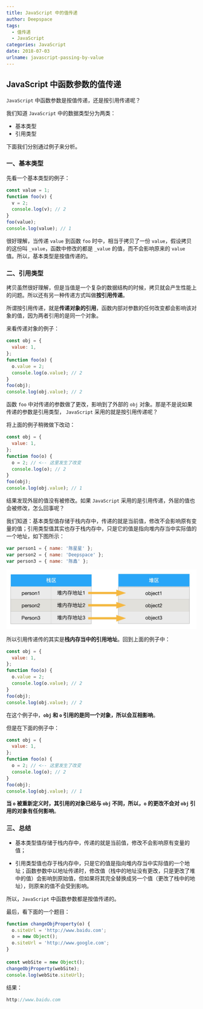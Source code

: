 ```yaml
---
title: JavaScript 中的值传递
author: Deepspace
tags:
  - 值传递
  - JavaScript
categories: JavaScript
date: 2018-07-03
urlname: javascript-passing-by-value
---
```




## JavaScript 中函数参数的值传递

`JavaScript` 中函数参数是按值传递，还是按引用传递呢？

我们知道 `JavaScript` 中的数据类型分为两类：

- 基本类型
- 引用类型

下面我们分别通过例子来分析。



### 一、基本类型

先看一个基本类型的例子：

```javascript
const value = 1;
function foo(v) {
  v = 2;
  console.log(v); // 2
}
foo(value);
console.log(value); // 1
```

很好理解，当传递 `value` 到函数 `foo` 时中，相当于拷贝了一份 `value`，假设拷贝的这份叫 `_value`，函数中修改的都是 `_value` 的值，而不会影响原来的 `value` 值。所以，基本类型是按值传递的。



### 二、引用类型

拷贝虽然很好理解，但是当值是一个复杂的数据结构的时候，拷贝就会产生性能上的问题。所以还有另一种传递方式叫做**按引用传递**。

所谓按引用传递，就是**传递对象的引用**，函数内部对参数的任何改变都会影响该对象的值，因为两者引用的是同一个对象。

来看传递对象的例子：

```javascript
const obj = {
  value: 1,
};
function foo(o) {
  o.value = 2;
  console.log(o.value); // 2
}
foo(obj);
console.log(obj.value); // 2
```

函数 `foo` 中对传递的参数做了更改，影响到了外部的 `obj` 对象。那是不是说如果传递的参数是引用类型， `JavaScript` 采用的就是按引用传递呢？

将上面的例子稍微做下改动：

```javascript
const obj = {
  value: 1,
};
function foo(o) {
  o = 2; // <-- 这里发生了改变
  console.log(o); // 2
}
foo(obj);
console.log(obj.value); // 1
```

结果发现外层的值没有被修改。如果 `JavaScript` 采用的是引用传递，外层的值也会被修改，怎么回事呢？

我们知道：基本类型值存储于栈内存中，传递的就是当前值，修改不会影响原有变量的值；引用类型值其实也存于栈内存中，只是它的值是指向堆内存当中实际值的一个地址，如下图所示：

```javascript
var person1 = { name: '陈星星' };
var person2 = { name: 'Deepspace' };
var person3 = { name: '陈鑫' };
```

<img src="https://github.com/IDeepspace/ImageHosting/raw/master/JavaScript/javascript-memory-management-heap.jpg" alt="img" style="zoom:50%;" />

所以引用传递传的其实是**栈内存当中的引用地址**。回到上面的例子中：

```javascript
const obj = {
  value: 1,
};
function foo(o) {
  o.value = 2;
  console.log(o.value); // 2
}
foo(obj);
console.log(obj.value); // 2
```

在这个例子中，**`obj` 和 `o` 引用的是同一个对象，所以会互相影响**。

但是在下面的例子中：

```javascript
const obj = {
  value: 1,
};
function foo(o) {
  o = 2; // <-- 这里发生了改变
  console.log(o); // 2
}
foo(obj);
console.log(obj.value); // 1
```

**当 `o` 被重新定义时，其引用的对象已经与 `obj` 不同，所以，`o` 的更改不会对 `obj` 引用的对象有任何影响**。



### 三、总结

- 基本类型值存储于栈内存中，传递的就是当前值，修改不会影响原有变量的值；

- 引用类型值也存于栈内存中，只是它的值是指向堆内存当中实际值的一个地址；函数参数中以地址传递时，修改值（栈中的地址没有更改，只是更改了堆中的值）会影响到原始值，但如果将其完全替换成另一个值（更改了栈中的地址），则原来的值不会受到影响。

所以，`JavaScript` 中函数参数都是按值传递的。

最后，看下面的一个题目：

```javascript
function changeObjProperty(o) {
  o.siteUrl = 'http://www.baidu.com';
  o = new Object();
  o.siteUrl = 'http://www.google.com';
}

const webSite = new Object();
changeObjProperty(webSite);
console.log(webSite.siteUrl);
```

结果：

```javascript
http://www.baidu.com
```

